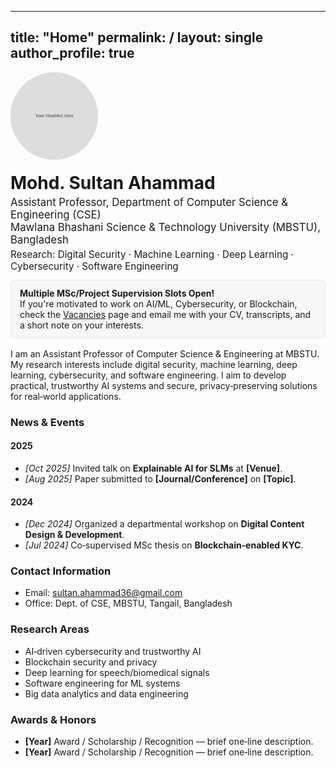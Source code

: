 
---
title: "Home"
permalink: /
layout: single
author_profile: true
---

<!-- Hero -->
<div style="display:flex; gap:20px; align-items:center; flex-wrap:wrap; margin-bottom:0.75rem;">
  <img src="/assets/img/profile.jpg" alt="Profile photo" style="width:140px; height:140px; object-fit:cover; border-radius:50%;">
  <div>
    <h1 style="margin:0;">Mohd. Sultan Ahammad</h1>
    <p style="margin:0.25rem 0 0 0; font-size:1.05rem;">
      Assistant Professor, Department of Computer Science & Engineering (CSE)<br>
      Mawlana Bhashani Science & Technology University (MBSTU), Bangladesh
    </p>
    <p style="margin:0.25rem 0 0 0; font-size:0.95rem;">
      Research: Digital Security · Machine Learning · Deep Learning · Cybersecurity · Software Engineering
    </p>
  </div>
</div>

<!-- Social icons come from _config.yml author.links -->

<!-- Highlight banner -->
<div style="background:#f7f7f7; border:1px solid #e5e5e5; padding:12px 14px; border-radius:8px; margin:0.5rem 0 1rem 0;">
  <strong>Multiple MSc/Project Supervision Slots Open!</strong><br>
  If you're motivated to work on AI/ML, Cybersecurity, or Blockchain, check the <a href="/vacancies/">Vacancies</a> page and email me with your CV, transcripts, and a short note on your interests.
</div>

<p>
I am an Assistant Professor of Computer Science & Engineering at MBSTU. My research interests include digital security, machine learning, deep learning,
cybersecurity, and software engineering. I aim to develop practical, trustworthy AI systems and secure, privacy‑preserving solutions for real‑world applications.
</p>

### News & Events

#### 2025
- <em>[Oct 2025]</em> Invited talk on **Explainable AI for SLMs** at **[Venue]**.
- <em>[Aug 2025]</em> Paper submitted to **[Journal/Conference]** on **[Topic]**.

#### 2024
- <em>[Dec 2024]</em> Organized a departmental workshop on **Digital Content Design & Development**.
- <em>[Jul 2024]</em> Co‑supervised MSc thesis on **Blockchain‑enabled KYC**.

### Contact Information
- Email: <a href="mailto:sultan.ahammad36@gmail.com">sultan.ahammad36@gmail.com</a><br>
- Office: Dept. of CSE, MBSTU, Tangail, Bangladesh

### Research Areas
- AI‑driven cybersecurity and trustworthy AI
- Blockchain security and privacy
- Deep learning for speech/biomedical signals
- Software engineering for ML systems
- Big data analytics and data engineering

### Awards & Honors
- <strong>[Year]</strong> Award / Scholarship / Recognition — brief one‑line description.
- <strong>[Year]</strong> Award / Scholarship / Recognition — brief one‑line description.

<!-- Optional: badge strip (uses academicons + fontawesome icons from your config) -->
<div style="margin-top:0.5rem;">
  <a href="https://scholar.google.com/citations?user=qM-KYTkAAAAJ&hl=en" class="ai ai-google-scholar ai-fw" style="font-size:1.25rem; margin-right:6px;"></a>
  <a href="https://orcid.org/0000-0003-1376-220X" class="ai ai-orcid ai-fw" style="font-size:1.25rem; margin-right:6px;"></a>
  <a href="https://www.linkedin.com/" class="fab fa-linkedin" style="font-size:1.25rem; margin-right:6px;"></a>
  <a href="https://github.com/sultanahammad" class="fab fa-github" style="font-size:1.25rem;"></a>
</div>
